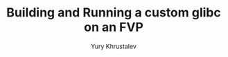 ---
title: Building and Running a custom glibc on an FVP

minutes_to_complete: 60

who_is_this_for: >
  Developers who wish to run a Linux system (optionally using a custom kernel and a C library) on an Arm Fixed Virtual Platform (FVP) model. For example, this
  guide might be useful if you want to test patches related to new architectural features for the Linux kernel or Glibc. 

learning_objectives: 
  - Build the Linux kernel.
  - Install the Shrinkwrap tool, build firmware for the FVP and run it.
  - Configure and boot a Linux system on the FVP.
  - Configure guest OS to make running Glibc tests easier.
  - Build Glibc and run tests on the system running on the FVP.

prerequisites:
  - An AArch64 or x86 host running a Linux system.
  - GCC cross toolchain for the `aarch64-none-linux-gnu` target.
  - Docker.
  - Git to checkout sources.
  - Make to build the tools.
  - Bash for your shell.
  - Python 3.x and `pip` to create a Python virtual environment.
  - Common tools like `wget`, `unxz`, `truncate`.

author: Yury Khrustalev

### Tags
skilllevels: Advanced
subjects: Architecture and Performance
armips:
    - AArch64
tools_software_languages:
    - Glibc
    - Shrinkwrap
    - Fast Models
operatingsystems:
    - Linux
### FIXED, DO NOT MODIFY
# ================================================================================
weight: 1                       # _index.md always has weight of 1 to order correctly
layout: "learningpathall"       # All files under learning paths have this same wrapper
learning_path_main_page: "yes"  # This should be surfaced when looking for related content. Only set for _index.md of learning path content.
---